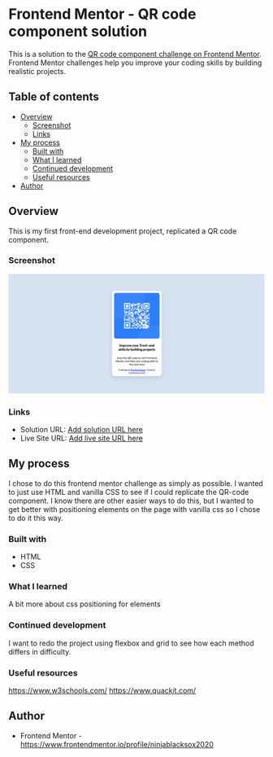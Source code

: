 # Frontend Mentor - QR code component solution

This is a solution to the [QR code component challenge on Frontend Mentor](https://www.frontendmentor.io/challenges/qr-code-component-iux_sIO_H). Frontend Mentor challenges help you improve your coding skills by building realistic projects.

## Table of contents

- [Overview](#overview)
  - [Screenshot](#screenshot)
  - [Links](#links)
- [My process](#my-process)
  - [Built with](#built-with)
  - [What I learned](#what-i-learned)
  - [Continued development](#continued-development)
  - [Useful resources](#useful-resources)
- [Author](#author)

## Overview

This is my first front-end development project, replicated a QR code component.

### Screenshot

![](./screenshot.png)

### Links

- Solution URL: [Add solution URL here](https://your-solution-url.com)
- Live Site URL: [Add live site URL here](https://your-live-site-url.com)

## My process

I chose to do this frontend mentor challenge as simply as possible. I wanted to just use HTML and vanilla CSS to see if I could replicate the QR-code component. I know there are other easier ways to do this, but I wanted to get better with positioning elements on the page with vanilla css so I chose to do it this way.

### Built with

- HTML
- CSS

### What I learned

A bit more about css positioning for elements

### Continued development

I want to redo the project using flexbox and grid to see how each method differs in difficulty.

### Useful resources

https://www.w3schools.com/
https://www.quackit.com/

## Author

- Frontend Mentor - https://www.frontendmentor.io/profile/ninjablacksox2020
